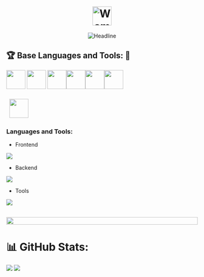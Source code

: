 <h1 align="center"> <img src="https://avatars.githubusercontent.com/u/130956415?v=4&s=274" alt="Woman Programming" width="50" height="50" /></h1>
  <div align=center>
        <img src="https://readme-typing-svg.herokuapp.com?color=%236FDA44&size=32&center=true&vCenter=true&width=600&height=50&lines=Hi+there+I'm+Cecilia+%F0%9F%91%8B;A+Passionate+Frontend+Engineer" alt="Headline" />
    </div>

###


###

## :trophy: Base Languages and Tools: :robot:

<img src="https://github.com/vimalverma558/vimalverma558/blob/v2/img/icons8-html-5.svg" width="50px"> <img src="https://github.com/vimalverma558/vimalverma558/blob/v2/img/icons8-css3.svg" width="50px"> <img src="https://github.com/vimalverma558/vimalverma558/blob/v2/img/icons8-javascript-logo.svg" width="50px"><img src="https://github.com/vimalverma558/vimalverma558/blob/v2/img/icons8-nodejs.svg" width="50px"><img src="https://github.com/vimalverma558/vimalverma558/blob/v2/img/icons8-git.svg" width="50px"><img src="https://github.com/vimalverma558/vimalverma558/blob/v2/img/icons8-github.svg" width="50px">

###
<span style="padding: 4px;"></span>
<a href="https://www.linkedin.com/in/ceciliaarthur347">
  <img height="50" src="https://cdn2.iconfinder.com/data/icons/social-micon/512/linkedin-512.png"/>
</a>

<h3 align="left">Languages and Tools:</h3>

- Frontend
<p align="left">
  <a href="https://skillicons.dev">
    <img src="https://skillicons.dev/icons?i=ts,js,angular,tailwind" />
  </a>
</p>

- Backend
<p align="left">
  <a href="https://skillicons.dev">
    <img src="https://skillicons.dev/icons?i=go,postman,redis,postgres,mysql,docker,wsl" />
  </a>
</p>

- Tools
<p align="left">
  <a href="https://skillicons.dev">
    <img src="https://skillicons.dev/icons?i=figma,vscode" />
  </a>
</p>

<br/>

<img src="https://i.imgur.com/dBaSKWF.gif" height="20" width="100%">

###
# 📊 GitHub Stats:
![](https://github-readme-streak-stats.herokuapp.com/?user=ceedevgirl&theme=neon&hide_border=false)
![](https://github-readme-stats.vercel.app/api/top-langs/?username=ceedevgirl&theme=neon&hide_border=false&include_all_commits=true&count_private=true&layout=compact)



